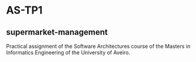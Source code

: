 # AS-TP1
## supermarket-management
Practical assignment of the Software Architectures course of the Masters in Informatics Engineering of the University of Aveiro.
